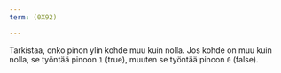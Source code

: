 ```yaml
---
term: (0X92)

---
```

Tarkistaa, onko pinon ylin kohde muu kuin nolla. Jos kohde on muu kuin nolla, se työntää pinoon `1` (true), muuten se työntää pinoon `0` (false).